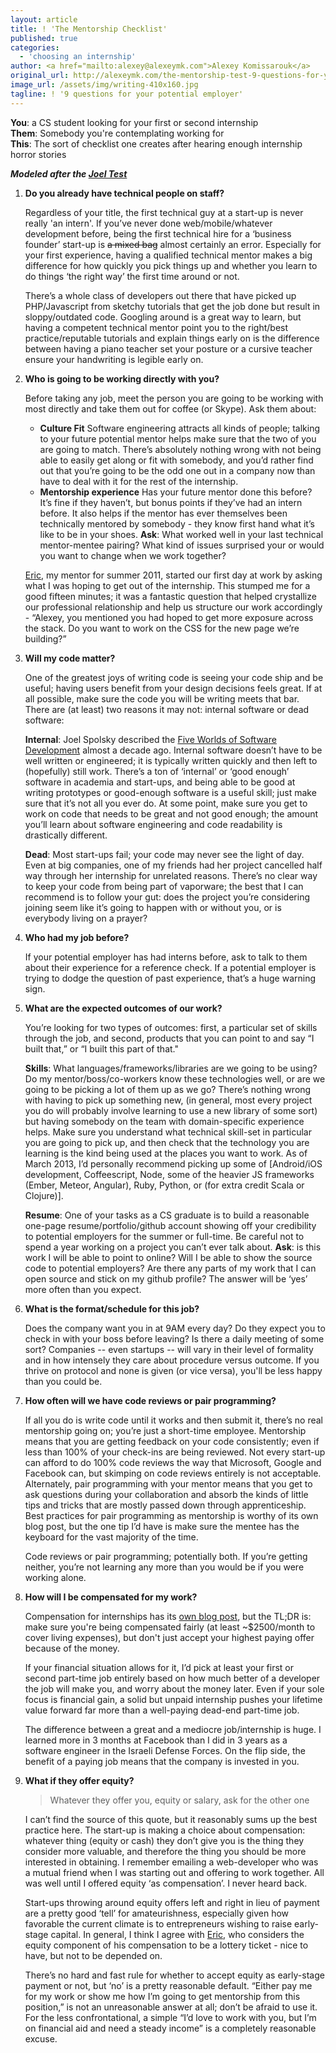 ```yaml
---
layout: article
title: ! 'The Mentorship Checklist'
published: true
categories:
  - 'choosing an internship'
author: <a href="mailto:alexey@alexeymk.com">Alexey Komissarouk</a>
original_url: http://alexeymk.com/the-mentorship-test-9-questions-for-your-pote/
image_url: /assets/img/writing-410x160.jpg
tagline: ! '9 questions for your potential employer'
---
```


**You**: a CS student looking for your first or second internship <br />
**Them**: Somebody you're contemplating working for <br />
**This**: The sort of checklist one creates after hearing enough internship horror stories

***Modeled after the [Joel Test][1]***

1.  **Do you already have technical people on staff?**

    Regardless of your title, the first technical guy at a start-up is never really 'an intern'.  If you’ve never done web/mobile/whatever development before, being the first technical hire for a ‘business founder’ start-up is <del>a mixed bag</del> almost certainly an error.  Especially for your first experience, having a qualified technical mentor makes a big difference for how quickly you pick things up and whether you learn to do things ‘the right way’ the first time around or not.

    There’s a whole class of developers out there that have picked up PHP/Javascript from sketchy tutorials that get the job done but result in sloppy/outdated code.  Googling around is a great way to learn, but having a competent technical mentor point you to the right/best practice/reputable tutorials and explain things early on is the difference between having a piano teacher set your posture or a cursive teacher ensure your handwriting is legible early on.

2.  **Who is going to be working directly with you?**

    Before taking any job, meet the person you are going to be working with most directly and take them out for coffee (or Skype). Ask them about:

    * **Culture Fit** Software engineering attracts all kinds of people; talking to your future potential mentor helps make sure that the two of you are going to match.  There’s absolutely nothing wrong with not being able to easily get along or fit with somebody, and you’d rather find out that you’re going to be the odd one out in a company now than have to deal with it for the rest of the internship.
    * **Mentorship experience** Has your future mentor done this before?  It’s fine if they haven’t, but bonus points if they’ve had an intern before.  It also helps if the mentor has ever themselves been technically mentored by somebody - they know first hand what it’s like to be in your shoes. **Ask**: What worked well in your last technical mentor-mentee pairing?  What kind of issues surprised your or would you want to change when we work together?

    [Eric][1], my mentor for summer 2011, started our first day at work by asking what I was hoping to get out of the internship.  This stumped me for a good fifteen minutes; it was a fantastic question that helped crystallize our professional relationship and help us structure our work accordingly - “Alexey, you mentioned you had hoped to get more exposure across the stack. Do you want to work on the CSS for the new page we’re building?”


3.  **Will my code matter?**

    One of the greatest joys of writing code is seeing your code ship and be useful;  having users benefit from your design decisions feels great. If at all possible, make sure the code you will be writing meets that bar.  There are (at least) two reasons it may not: internal software or dead software:

    **Internal**: Joel Spolsky described the [Five Worlds of Software Development][2] almost a decade ago. Internal software doesn’t have to be well written or engineered; it is typically written quickly and then left to (hopefully) still work.  There’s a ton of ‘internal’ or ‘good enough’ software in academia and start-ups, and being able to be good at writing prototypes or good-enough software is a useful skill; just make sure that it’s not all you ever do.  At some point, make sure you get to work on code that needs to be great and not good enough; the amount you’ll learn about software engineering and code readability is drastically different.

    **Dead**: Most start-ups fail; your code may never see the light of day.  Even at big companies, one of my friends had her project cancelled half way through her internship for unrelated reasons.  There’s no clear way to keep your code from being part of vaporware; the best that I can recommend is to follow your gut: does the project you’re considering joining seem like it’s going to happen with or without you, or is everybody living on a prayer?

4.  **Who had my job before?**

    If your potential employer has had interns before, ask to talk to them about their experience for a reference check.  If a potential employer is trying to dodge the question of past experience, that’s a huge warning sign.

5.  **What are the expected outcomes of our work?**

    You’re looking for two types of outcomes: first, a particular set of skills through the job, and second, products that you can point to and say “I built that,” or “I built this part of that."

    **Skills**: What languages/frameworks/libraries are we going to be using?  Do my mentor/boss/co-workers know these technologies well, or are we going to be picking a lot of them up as we go? There’s nothing wrong with having to pick up something new, (in general, most every project you do will probably involve learning to use a new library of some sort) but having somebody on the team with domain-specific experience helps.  Make sure you understand what technical skill-set in particular you are going to pick up, and then check that the technology you are learning is the kind being used at the places you want to work.  As of March 2013, I’d personally recommend picking up some of [Android/iOS development, Coffeescript, Node, some of the heavier JS frameworks (Ember, Meteor, Angular), Ruby, Python, or (for extra credit Scala or Clojure)].

    **Resume**: One of your tasks as a CS graduate is to build a reasonable one-page resume/portfolio/github account showing off your credibility to potential employers for the summer or full-time.  Be careful not to spend a year working on a project you can’t ever talk about.  **Ask**: is this work I will be able to point to online?  Will I be able to show the source code to potential employers?  Are there any parts of my work that I can open source and stick on my github profile? The answer will be ‘yes’ more often than you expect.

6.  **What is the format/schedule for this job?**

    Does the company want you in at 9AM every day? Do they expect you to check in with your boss before leaving? Is there a daily meeting of some sort? Companies -- even startups -- will vary in their level of formality and in how intensely they care about procedure versus outcome. If you thrive on protocol and none is given (or vice versa), you'll be less happy than you could be.

7.  **How often will we have code reviews or pair programming?**

    If all you do is write code until it works and then submit it, there’s no real mentorship going on; you’re just a short-time employee.  Mentorship means that you are getting feedback on your code consistently; even if less than 100% of your check-ins are being reviewed. Not every start-up can afford to do 100% code reviews the way that Microsoft, Google and Facebook can, but skimping on code reviews entirely is not acceptable.  Alternately, pair programming with your mentor means that you get to ask questions during your collaboration and absorb the kinds of little tips and tricks that are mostly passed down through apprenticeship.  Best practices for pair programming as mentorship is worthy of its own blog post, but the one tip I’d have is make sure the mentee has the keyboard for the vast majority of the time.

    Code reviews or pair programming; potentially both.  If you’re getting neither, you’re not learning any more than you would be if you were working alone.

8.  **How will I be compensated for my work?**

    Compensation for internships has its [own blog post](http://alexeymk.com/dont-take-your-highest-paying-internship-offe/index.html), but the TL;DR is: make sure you're being compensated fairly (at least ~$2500/month to cover living expenses), but don't just accept your highest paying offer because of the money.

    If your financial situation allows for it, I’d pick at least your first or second part-time job entirely based on how much better of a developer the job will make you, and worry about the money later.  Even if your sole focus is financial gain, a solid but unpaid internship pushes your lifetime value forward far more than a well-paying dead-end part-time job.

    The difference between a great and a mediocre job/internship is huge.  I learned more in 3 months at Facebook than I did in 3 years as a software engineer in the Israeli Defense Forces. On the flip side, the benefit of a paying job means that the company is invested in you.

9.  **What if they offer equity?**

    > Whatever they offer you, equity or salary, ask for the other one

    I can’t find the source of this quote, but it reasonably sums up the best practice here.  The start-up is making a choice about compensation: whatever thing (equity or cash) they don’t give you is the thing they consider more valuable, and therefore the thing you should be more interested in obtaining.  I remember emailing a web-developer who was a mutual friend when I was starting out and offering to work together.  All was well until I offered equity ‘as compensation’.  I never heard back.

    Start-ups throwing around equity offers left and right in lieu of payment are a pretty good ‘tell’ for amateurishness, especially given how favorable the current climate is to entrepreneurs wishing to raise early-stage capital. In general, I think I agree with [Eric][3], who considers the equity component of his compensation to be a lottery ticket - nice to have, but not to be depended on.

    There’s no hard and fast rule for whether to accept equity as early-stage payment or not, but ‘no’ is a pretty reasonable default. “Either pay me for my work or show me how I’m going to get mentorship from this position,” is not an unreasonable answer at all; don’t be afraid to use it.  For the less confrontational, a simple “I’d love to work with you, but I’m on financial aid and need a steady income” is a completely reasonable excuse.

 [1]: http://hackerengineer.net
 [2]: http://www.joelonsoftware.com/articles/FiveWorlds.html
 [3]: http://hackerengineer.net/
